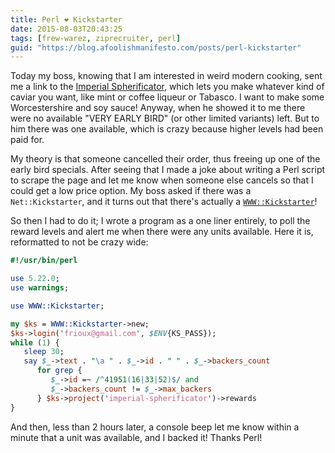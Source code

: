 ```yaml
---
title: Perl ❤ Kickstarter
date: 2015-08-03T20:43:25
tags: [frew-warez, ziprecruiter, perl]
guid: "https://blog.afoolishmanifesto.com/posts/perl-kickstarter"
---
```

Today my boss, knowing that I am interested in weird modern cooking, sent me a
link to the [Imperial
Spherificator](https://www.kickstarter.com/projects/spherificator/imperial-spherificator),
which lets you make whatever kind of caviar you want, like mint or coffee
liqueur or Tabasco.  I want to make some Worcestershire and soy sauce!  Anyway,
when he showed it to me there were no available "VERY EARLY BIRD" (or other
limited variants) left.  But to him there was one available, which is crazy
because higher levels had been paid for.

My theory is that someone cancelled their order, thus freeing up one of the
early bird specials.  After seeing that I made a joke about writing a Perl
script to scrape the page and let me know when someone else cancels so that I
could get a low price option.  My boss asked if there was a `Net::Kickstarter`,
and it turns out that there's actually a
[`WWW::Kickstarter`](https://metacpan.org/pod/WWW::Kickstarter)!

So then I had to do it; I wrote a program as a one liner entirely, to poll the
reward levels and alert me when there were any units available.  Here it is,
reformatted to not be crazy wide:

```perl
#!/usr/bin/perl

use 5.22.0;
use warnings;

use WWW::Kickstarter;

my $ks = WWW::Kickstarter->new;
$ks->login('frioux@gmail.com', $ENV{KS_PASS});
while (1) {
   sleep 30;
   say $_->text . "\a " . $_->id . " " . $_->backers_count
      for grep {
         $_->id =~ /^41951(16|33|52)$/ and
         $_->backers_count != $_->max_backers
      } $ks->project('imperial-spherificator')->rewards
}
```

And then, less than 2 hours later, a console beep let me know within a minute
that a unit was available, and I backed it!  Thanks Perl!
